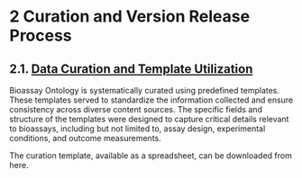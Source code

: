 # 2 Curation and Version Release Process

## 2.1. [Data Curation and Template Utilization](https://github.com/BioAssayOntology/BAO/wiki/Data-Curation-and-Template-Utilization)
Bioassay Ontology is systematically curated using predefined templates. These templates served to standardize the information collected and ensure consistency across diverse content sources. The specific fields and structure of the templates were designed to capture critical details relevant to bioassays, including but not limited to, assay design, experimental conditions, and outcome measurements.


The curation template, available as a spreadsheet, can be downloaded from here.
